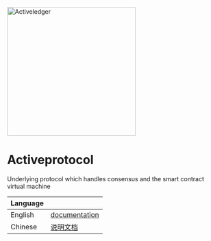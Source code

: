 <img src="https://www.activeledger.io/wp-content/uploads/2018/09/Asset-23.png" alt="Activeledger" width="300"/>

# Activeprotocol

Underlying protocol which handles consensus and the smart contract virtual machine

|Language| |
|--------|-|
|English| [documentation](https://github.com/activeledger/activeledger/tree/master/docs/en-gb/README.md)|
|Chinese| [说明文档](https://github.com/activeledger/activeledger/tree/master/docs/zh-cn/README.md)|